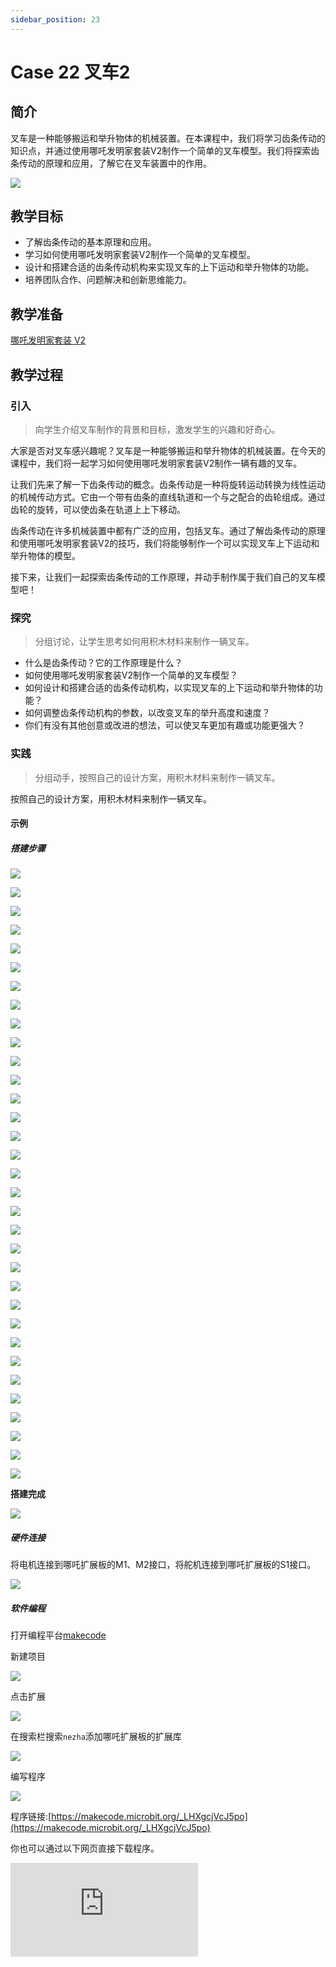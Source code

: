 ```yaml
---
sidebar_position: 23
---
```


# Case 22 叉车2

## 简介

叉车是一种能够搬运和举升物体的机械装置。在本课程中，我们将学习齿条传动的知识点，并通过使用哪吒发明家套装V2制作一个简单的叉车模型。我们将探索齿条传动的原理和应用，了解它在叉车装置中的作用。

![](./images/nezha-inventors-kit-v2-case-22-01.png)


## 教学目标

- 了解齿条传动的基本原理和应用。
- 学习如何使用哪吒发明家套装V2制作一个简单的叉车模型。
- 设计和搭建合适的齿条传动机构来实现叉车的上下运动和举升物体的功能。
- 培养团队合作、问题解决和创新思维能力。


## 教学准备

[哪吒发明家套装 V2](https://www.elecfreaks.com/nezha-inventor-s-kit-v2-for-micro-bit.html)


## 教学过程

### 引入

>向学生介绍叉车制作的背景和目标，激发学生的兴趣和好奇心。

大家是否对叉车感兴趣呢？叉车是一种能够搬运和举升物体的机械装置。在今天的课程中，我们将一起学习如何使用哪吒发明家套装V2制作一辆有趣的叉车。

让我们先来了解一下齿条传动的概念。齿条传动是一种将旋转运动转换为线性运动的机械传动方式。它由一个带有齿条的直线轨道和一个与之配合的齿轮组成。通过齿轮的旋转，可以使齿条在轨道上上下移动。

齿条传动在许多机械装置中都有广泛的应用，包括叉车。通过了解齿条传动的原理和使用哪吒发明家套装V2的技巧，我们将能够制作一个可以实现叉车上下运动和举升物体的模型。

接下来，让我们一起探索齿条传动的工作原理，并动手制作属于我们自己的叉车模型吧！

### 探究

>分组讨论，让学生思考如何用积木材料来制作一辆叉车。

- 什么是齿条传动？它的工作原理是什么？
- 如何使用哪吒发明家套装V2制作一个简单的叉车模型？
- 如何设计和搭建合适的齿条传动机构，以实现叉车的上下运动和举升物体的功能？
- 如何调整齿条传动机构的参数，以改变叉车的举升高度和速度？
- 你们有没有其他创意或改进的想法，可以使叉车更加有趣或功能更强大？

### 实践

>分组动手，按照自己的设计方案，用积木材料来制作一辆叉车。

按照自己的设计方案，用积木材料来制作一辆叉车。

#### 示例

##### 搭建步骤

![](./images/nezha-inventors-kit-v2-step-22-01.png)

![](./images/nezha-inventors-kit-v2-step-22-02.png)

![](./images/nezha-inventors-kit-v2-step-22-03.png)

![](./images/nezha-inventors-kit-v2-step-22-04.png)

![](./images/nezha-inventors-kit-v2-step-22-05.png)

![](./images/nezha-inventors-kit-v2-step-22-06.png)

![](./images/nezha-inventors-kit-v2-step-22-07.png)

![](./images/nezha-inventors-kit-v2-step-22-08.png)

![](./images/nezha-inventors-kit-v2-step-22-09.png)

![](./images/nezha-inventors-kit-v2-step-22-10.png)

![](./images/nezha-inventors-kit-v2-step-22-11.png)

![](./images/nezha-inventors-kit-v2-step-22-12.png)

![](./images/nezha-inventors-kit-v2-step-22-13.png)

![](./images/nezha-inventors-kit-v2-step-22-14.png)

![](./images/nezha-inventors-kit-v2-step-22-15.png)

![](./images/nezha-inventors-kit-v2-step-22-16.png)

![](./images/nezha-inventors-kit-v2-step-22-17.png)

![](./images/nezha-inventors-kit-v2-step-22-18.png)

![](./images/nezha-inventors-kit-v2-step-22-19.png)

![](./images/nezha-inventors-kit-v2-step-22-20.png)

![](./images/nezha-inventors-kit-v2-step-22-21.png)

![](./images/nezha-inventors-kit-v2-step-22-22.png)

![](./images/nezha-inventors-kit-v2-step-22-23.png)

![](./images/nezha-inventors-kit-v2-step-22-24.png)

![](./images/nezha-inventors-kit-v2-step-22-25.png)

![](./images/nezha-inventors-kit-v2-step-22-26.png)

![](./images/nezha-inventors-kit-v2-step-22-27.png)

![](./images/nezha-inventors-kit-v2-step-22-28.png)

![](./images/nezha-inventors-kit-v2-step-22-29.png)

![](./images/nezha-inventors-kit-v2-step-22-30.png)

![](./images/nezha-inventors-kit-v2-step-22-31.png)

![](./images/nezha-inventors-kit-v2-step-22-32.png)

![](./images/nezha-inventors-kit-v2-step-22-33.png)

**搭建完成**

![](./images/nezha-inventors-kit-v2-case-22-01.png)

##### 硬件连接

将电机连接到哪吒扩展板的M1、M2接口，将舵机连接到哪吒扩展板的S1接口。

![](./images/nezha-inventors-kit-v2-case-24-02.png)

##### 软件编程

打开编程平台[makecode](https://makecode.microbit.org/#)

新建项目

![](./images/nezha-inventors-kit-v2-case-19-03.png)

点击扩展

![](./images/nezha-inventors-kit-v2-case-19-04.png)


在搜索栏搜索`nezha`添加哪吒扩展板的扩展库

![](./images/nezha-inventors-kit-v2-case-19-06.png)

编写程序

![](./images/nezha-inventors-kit-v2-case-22-07.png)


程序链接:[https://makecode.microbit.org/_LHXgcjVcJ5po](https://makecode.microbit.org/_LHXgcjVcJ5po)

你也可以通过以下网页直接下载程序。

<div
    style={{
        position: 'relative',
        paddingBottom: '60%',
        overflow: 'hidden',
    }}
>
    <iframe
        src="https://makecode.microbit.org/_LHXgcjVcJ5po"
        frameborder="0"
        sandbox="allow-popups allow-forms allow-scripts allow-same-origin"
        style={{
            position: 'absolute',
            width: '100%',
            height: '100%',
        }}
    />
</div>




## 展示

>分组展示，尝试制作遥控叉车，比较各组的成果和效果。

#### 示例案例效果

按下micro:bit上的A键，叉车向前行驶并叉起物体，按下micro:bit上的B键，叉车转向行驶并放下物体。

![](./images/nezha-inventors-kit-v2-case-22.gif)

## 反思

>分组分享，让每组的学生分享自己的制作过程和心得，总结自己遇到的问题和解决办法，评价自己的优点和不足。
